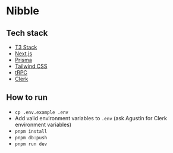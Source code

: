 # Nibble

## Tech stack
- [T3 Stack](https://create.t3.gg/)
- [Next.js](https://nextjs.org)
- [Prisma](https://prisma.io)
- [Tailwind CSS](https://tailwindcss.com)
- [tRPC](https://trpc.io)
- [Clerk](https://clerk.com/)

## How to run

- `cp .env.example .env`
- Add valid environment variables to `.env` (ask Agustín for Clerk environment variables)
- `pnpm install`
- `pnpm db:push`
- `pnpm run dev`